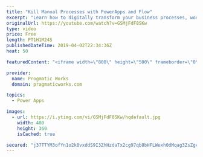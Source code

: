 ```yaml
---
title: "Kill Manual Processes with PowerApps and Flow"
excerpt: "Learn how to digitally transform your business processes, workflows and kill manual paperwork with PowerApps and Flow.  Need beautiful apps and reports built for your organization? Pragmatic Works can help you with our shared development service. http://www.powerplatformpros.com"
originalUrl: https://youtube.com/watch?v=GSMjFdF8SKw
type: video
price: Free
length: PT1H1M24S
publishedDateTime: 2019-04-02T22:34:36Z
heat: 50

featuredContent: "<iframe width=\"800\" height=\"500\" frameborder=\"0\" src=\"https://www.youtube.com/embed/GSMjFdF8SKw\" allow=\"accelerometer; autoplay; encrypted-media; gyroscope; picture-in-picture\" allowfullscreen></iframe>"

provider:
  name: Progmatic Works
  domain: pragmaticworks.com

topics:
  - Power Apps

images:
  - url: https://i.ytimg.com/vi/GSMjFdF8SKw/hqdefault.jpg
    width: 480
    height: 360
    isCached: true

secured: "j37TTYM3ofYn1o2k0vxddS9I3ZhHzdaTx2cg97qb8bHFLWexh0dMqag3ZsZgeX5pbWpH28W4dUg88nnqbniX3DGtLF3iUdJC4a9VXRw1Cp+zLPHYbuGa4pAQGGMu/XZ8359Ny82XCtM1A1Dd3O8EOCCb6trU5/MpTZ86i1NDIMFNTrPMaRfC5bxNRPthbd9GHjDN43WQSfMZec330HlacJNEVdPVI65SL9NBQU6jxisRan0mp5tyKko0t9ukvJbds5xD5OMBELbkLbPiKaXLlOSmJHWTRZ0FVU1eReLJyW5cpJ9jnDV5BRK1Sbu2tVu8lpDQZfbg//SRIMR6Y6sYWB08THod3lnM76ufQLT2yyuwZ/jAVzA8IplKJ3GwZDABQ310QDyfww6hB+JrjwL6AbDsMH6Ud0lCOgFioGHg6C4=;/r46Us5mqGtiVIV776F59w=="
---
```


